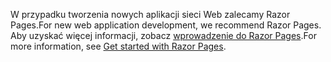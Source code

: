 <span data-ttu-id="31441-101">W przypadku tworzenia nowych aplikacji sieci Web zalecamy Razor Pages.</span><span class="sxs-lookup"><span data-stu-id="31441-101">For new web application development, we recommend Razor Pages.</span></span> <span data-ttu-id="31441-102">Aby uzyskać więcej informacji, zobacz [wprowadzenie do Razor Pages](/aspnet/core/tutorials/razor-pages/razor-pages-start).</span><span class="sxs-lookup"><span data-stu-id="31441-102">For more information, see [Get started with Razor Pages](/aspnet/core/tutorials/razor-pages/razor-pages-start).</span></span>